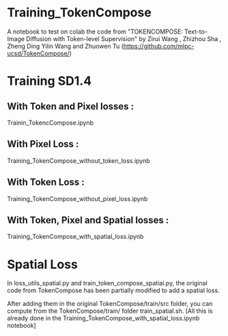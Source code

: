 # Training_TokenCompose
A notebook to test on colab the code from "TOKENCOMPOSE: Text-to-Image Diffusion with Token-level Supervision" by Zirui Wang , Zhizhou Sha , Zheng Ding Yilin Wang and Zhuowen Tu (https://github.com/mlpc-ucsd/TokenCompose/)

# Training SD1.4
## With Token and Pixel losses :
Trainin_TokencCompose.ipynb
## With Pixel Loss :
Training_TokenCompose_without_token_loss.ipynb
## With Token Loss :
Training_TokenCompose_without_pixel_loss.ipynb
## With Token, Pixel and Spatial losses :
Training_TokenCompose_with_spatial_loss.ipynb

# Spatial Loss
In loss_utils_spatial.py and train_token_compose_spatial.py, the original code from TokenCompose has been partially modified to add a spatial loss.

After adding them in the original TokenCompose/train/src folder, you can compute from the TokenCompose/train/ folder train_spatial.sh. [All this is already done in the Training_TokenCompose_with_spatial_loss.ipynb notebook]
